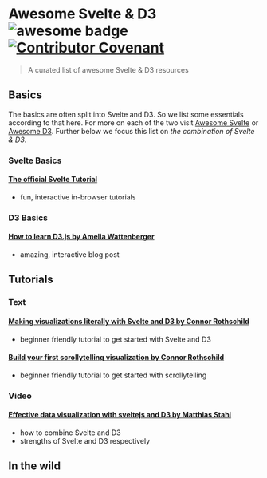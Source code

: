 # Awesome Svelte & D3 ![awesome badge](https://badgen.net/badge/icon/awesome?icon=awesome&label) [![Contributor Covenant](https://img.shields.io/badge/Contributor%20Covenant-2.1-4baaaa.svg)](code_of_conduct.md) 
> A curated list of awesome Svelte & D3 resources

## Basics
The basics are often split into Svelte and D3. So we list some essentials according to that here. 
For more on each of the two visit [Awesome Svelte](https://github.com/TheComputerM/awesome-svelte) or [Awesome D3](https://github.com/wbkd/awesome-d3).
Further below we focus this list on *the combination of Svelte & D3*.

### Svelte Basics
#### [The official Svelte Tutorial](https://svelte.dev/tutorial)
- fun, interactive in-browser tutorials

### D3 Basics
#### [How to learn D3.js by Amelia Wattenberger](https://wattenberger.com/blog/d3)
- amazing, interactive blog post

## Tutorials
### Text
#### [Making visualizations literally with Svelte and D3 by Connor Rothschild](https://www.connorrothschild.com/post/svelte-and-d3)
- beginner friendly tutorial to get started with Svelte and D3

#### [Build your first scrollytelling visualization by Connor Rothschild](https://www.connorrothschild.com/post/svelte-scrollytelling)
- beginner friendly tutorial to get started with scrollytelling

### Video
#### [Effective data visualization with sveltejs and D3 by Matthias Stahl](https://youtu.be/GYXuOvX_fns?t=408)
- how to combine Svelte and D3
- strengths of Svelte and D3 respectively

## In the wild
